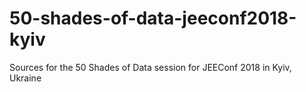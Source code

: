 # 50-shades-of-data-jeeconf2018-kyiv
Sources for the 50 Shades of Data session for JEEConf 2018 in Kyiv, Ukraine
